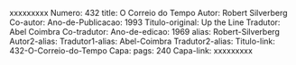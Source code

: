 xxxxxxxxx
Numero: 432
title: O Correio do Tempo
Autor: Robert Silverberg
Co-autor: 
Ano-de-Publicacao: 1993
Titulo-original: Up the Line
Tradutor: Abel Coimbra
Co-tradutor: 
Ano-de-edicao: 1969
alias: Robert-Silverberg
Autor2-alias: 
Tradutor1-alias: Abel-Coimbra
Tradutor2-alias: 
Titulo-link: 432-O-Correio-do-Tempo
Capa: 
pags: 240
Capa-link: 
xxxxxxxxx